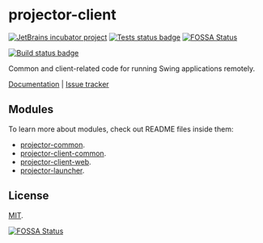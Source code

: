 # projector-client
[![JetBrains incubator project](https://jb.gg/badges/incubator.svg)](https://confluence.jetbrains.com/display/ALL/JetBrains+on+GitHub)
[![Tests status badge](https://github.com/JetBrains/projector-client/workflows/Tests/badge.svg)](https://github.com/JetBrains/projector-client/actions)
[![FOSSA Status](https://app.fossa.com/api/projects/custom%2B26573%2Fgithub.com%2FJetBrains%2Fprojector-client.svg?type=shield)](https://app.fossa.com/projects/custom%2B26573%2Fgithub.com%2FJetBrains%2Fprojector-client?ref=badge_shield)


[![Build status badge](https://github.com/JetBrains/projector-client/workflows/Builds/badge.svg)](https://github.com/JetBrains/projector-client/actions)

Common and client-related code for running Swing applications remotely.

[Documentation](https://jetbrains.github.io/projector-client/mkdocs/latest/) | [Issue tracker](https://youtrack.jetbrains.com/issues/PRJ)

## Modules
To learn more about modules, check out README files inside them:
* [projector-common](projector-common/README.md).
* [projector-client-common](projector-client-common/README.md).
* [projector-client-web](projector-client-web/README.md).
* [projector-launcher](projector-launcher/README.md).

## License
[MIT](LICENSE.txt).


[![FOSSA Status](https://app.fossa.com/api/projects/custom%2B26573%2Fgithub.com%2FJetBrains%2Fprojector-client.svg?type=large)](https://app.fossa.com/projects/custom%2B26573%2Fgithub.com%2FJetBrains%2Fprojector-client?ref=badge_large)
